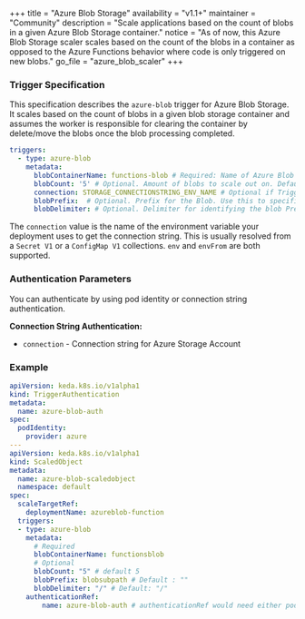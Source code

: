 +++
title = "Azure Blob Storage"
availability = "v1.1+"
maintainer = "Community"
description = "Scale applications based on the count of blobs in a given Azure Blob Storage container."
notice = "As of now, this Azure Blob Storage scaler scales based on the count of the blobs in a container as opposed to the Azure Functions behavior where code is only triggered on new blobs."
go_file = "azure_blob_scaler"
+++

### Trigger Specification

This specification describes the `azure-blob` trigger for Azure Blob Storage. It scales based on the count of blobs in a given blob storage container and assumes the worker is responsible for clearing the container by delete/move the blobs once the blob processing completed.

```yaml
triggers:
  - type: azure-blob
    metadata:
      blobContainerName: functions-blob # Required: Name of Azure Blob Storage container
      blobCount: '5' # Optional. Amount of blobs to scale out on. Default: 5 blobs 
      connection: STORAGE_CONNECTIONSTRING_ENV_NAME # Optional if TriggerAuthentication defined with pod identity or connection string authentication.
      blobPrefix:  # Optional. Prefix for the Blob. Use this to specifiy sub path for the blobs if required. Default : ""
      blobDelimiter: # Optional. Delimiter for identifying the blob Prefix. Default: "/"
```

The `connection` value is the name of the environment variable your deployment uses to get the connection string. This is usually resolved from a `Secret V1` or a `ConfigMap V1` collections. `env` and `envFrom` are both supported.

### Authentication Parameters

You can authenticate by using pod identity or connection string authentication.

**Connection String Authentication:**

- `connection` - Connection string for Azure Storage Account

### Example

```yaml
apiVersion: keda.k8s.io/v1alpha1
kind: TriggerAuthentication
metadata:
  name: azure-blob-auth
spec:
  podIdentity:
    provider: azure
---
apiVersion: keda.k8s.io/v1alpha1
kind: ScaledObject
metadata:
  name: azure-blob-scaledobject
  namespace: default
spec:
  scaleTargetRef:
    deploymentName: azureblob-function
  triggers:
  - type: azure-blob
    metadata:
      # Required
      blobContainerName: functionsblob
      # Optional
      blobCount: "5" # default 5
      blobPrefix: blobsubpath # Default : ""
      blobDelimiter: "/" # Default: "/"
    authenticationRef:
        name: azure-blob-auth # authenticationRef would need either podIdentity or define a connection parameter
```
